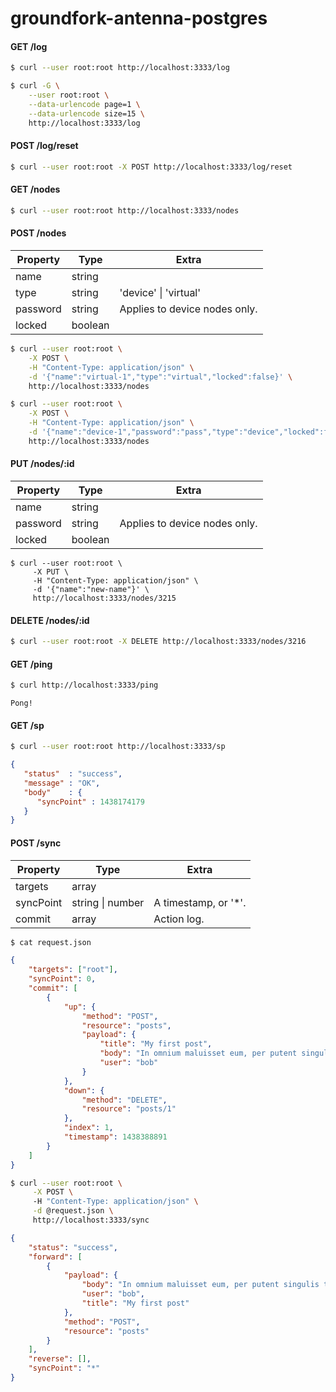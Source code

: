 # groundfork-antenna-postgres

#### GET /log

```bash
$ curl --user root:root http://localhost:3333/log 
```

```bash
$ curl -G \
    --user root:root \
    --data-urlencode page=1 \
    --data-urlencode size=15 \
    http://localhost:3333/log
```

#### POST /log/reset

```bash
$ curl --user root:root -X POST http://localhost:3333/log/reset  
```

#### GET /nodes

```bash
$ curl --user root:root http://localhost:3333/nodes
```

#### POST /nodes

| Property      | Type          | Extra                      |   
| ------------- |---------------|----------------------------| 
| name          | string        |                            |
| type          | string        | 'device' &#124; 'virtual'  |
| password      | string        | Applies to device nodes only. |
| locked        | boolean       |                            |

```bash
$ curl --user root:root \
    -X POST \
    -H "Content-Type: application/json" \
    -d '{"name":"virtual-1","type":"virtual","locked":false}' \
    http://localhost:3333/nodes  
```

```bash
$ curl --user root:root \
    -X POST \
    -H "Content-Type: application/json" \
    -d '{"name":"device-1","password":"pass","type":"device","locked":false}' \
    http://localhost:3333/nodes 
```

#### PUT /nodes/:id

| Property      | Type          | Extra                      |   
| ------------- |---------------|----------------------------| 
| name          | string        |                            |
| password      | string        | Applies to device nodes only. |
| locked        | boolean       |                            |

```
$ curl --user root:root \ 
     -X PUT \
     -H "Content-Type: application/json" \
     -d '{"name":"new-name"}' \
     http://localhost:3333/nodes/3215
```

#### DELETE /nodes/:id

```bash
$ curl --user root:root -X DELETE http://localhost:3333/nodes/3216
```

#### GET /ping

```bash
$ curl http://localhost:3333/ping
```

```
Pong!
```

#### GET /sp

```bash
$ curl --user root:root http://localhost:3333/sp 
```

```json
{
   "status"  : "success",
   "message" : "OK",
   "body"    : {
      "syncPoint" : 1438174179
   }
}
```

#### POST /sync

| Property      | Type          | Extra                      |   
| ------------- |---------------|----------------------------| 
| targets       | array         |                            |
| syncPoint     | string &#124; number | A timestamp, or '*'.     |
| commit        | array         | Action log.                |

```bash 
$ cat request.json
```

```json
{
    "targets": ["root"],
    "syncPoint": 0,
    "commit": [ 
        { 
            "up": { 
                "method": "POST", 
                "resource": "posts", 
                "payload": {
                    "title": "My first post",
                    "body": "In omnium maluisset eum, per putent singulis tincidunt id.",
                    "user": "bob"
                }
            }, 
            "down": { 
                "method": "DELETE", 
                "resource": "posts/1" 
            },                   
            "index": 1,                                                         
            "timestamp": 1438388891 
        } 
    ] 
}
```

```bash
$ curl --user root:root \
     -X POST \ 
     -H "Content-Type: application/json" \
     -d @request.json \
     http://localhost:3333/sync 
```

```json
{
    "status": "success",
    "forward": [
        {
            "payload": {
                "body": "In omnium maluisset eum, per putent singulis tincidunt id.",
                "user": "bob",
                "title": "My first post"
            },
            "method": "POST",
            "resource": "posts"
        }
    ],
    "reverse": [],
    "syncPoint": "*"
}
```
